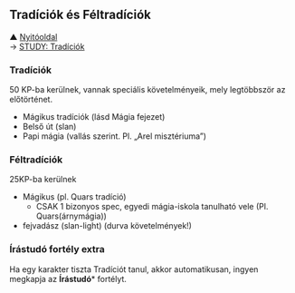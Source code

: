 ## Tradíciók és Féltradíciók

▲ [Nyitóoldal](start.md)\
→ [STUDY: Tradíciók](https://github.com/kaktusztea/km100/wiki/STUDY.Tradiciok)

### Tradíciók
50 KP-ba kerülnek, vannak speciális követelményeik, mely legtöbbször az előtörténet.
- Mágikus tradíciók (lásd Mágia fejezet)
- Belső út (slan)
- Papi mágia (vallás szerint. Pl. „Arel misztériuma”)

### Féltradíciók

25KP-ba kerülnek

- Mágikus (pl. Quars tradíció) 
  - CSAK 1 bizonyos spec, egyedi mágia-iskola tanulható vele (Pl. Quars(árnymágia)) 
- fejvadász (slan-light)  (durva követelmények!)


### Írástudó fortély extra

Ha egy karakter tiszta Tradíciót tanul, akkor automatikusan, ingyen megkapja az **Írástudó*** fortélyt.

